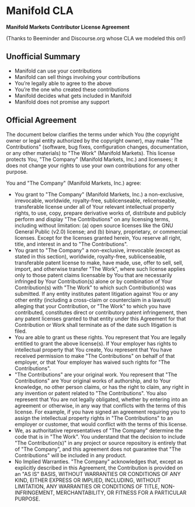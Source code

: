 # Manifold CLA

**Manifold Markets Contributor License Agreement**

(Thanks to Beeminder and Discourse.org whose CLA we modeled this on!)

## Unofficial Summary

- Manifold can use your contributions
- Manifold can sell things involving your contributions
- You’re legally able to agree to the above
- You’re the one who created these contributions
- Manifold decides what gets included in Manifold
- Manifold does not promise any support

## Official Agreement

The document below clarifies the terms under which You (the copyright owner or legal entity authorized by the copyright owner), may make "The Contributions" (software, bug fixes, configuration changes, documentation, or any other materials) to "The Work" (Manifold Markets). This license protects You, "The Company" (Manifold Markets, Inc.) and licensees; it does not change your rights to use your own contributions for any other purpose.

You and "The Company" (Manifold Markets, Inc.) agree:

- You grant to "The Company" (Manifold Markets, Inc.) a non-exclusive, irrevocable, worldwide, royalty-free, sublicenseable, relicenseable, transferable license under all of Your relevant intellectual property rights, to use, copy, prepare derivative works of, distribute and publicly perform and display "The Contributions" on any licensing terms, including without limitation: (a) open source licenses like the GNU General Public (v2.0) license; and (b) binary, proprietary, or commercial licenses. Except for the licenses granted herein, You reserve all right, title, and interest in and to "The Contributions".
- You grant to "The Company" a non-exclusive, irrevocable (except as stated in this section), worldwide, royalty-free, sublicenseable, transferable patent license to make, have made, use, offer to sell, sell, import, and otherwise transfer "The Work", where such license applies only to those patent claims licensable by You that are necessarily infringed by Your Contribution(s) alone or by combination of Your Contribution(s) with "The Work" to which such Contribution(s) was submitted. If any entity institutes patent litigation against You or any other entity (including a cross-claim or counterclaim in a lawsuit) alleging that your Contribution, or "The Work" to which you have contributed, constitutes direct or contributory patent infringement, then any patent licenses granted to that entity under this Agreement for that Contribution or Work shall terminate as of the date such litigation is filed.
- You are able to grant us these rights. You represent that You are legally entitled to grant the above license(s). If Your employer has rights to intellectual property that You create, You represent that You have received permission to make "The Contributions" on behalf of that employer, or that Your employer has waived such rights for "The Contributions".
- "The Contributions" are your original work. You represent that "The Contributions" are Your original works of authorship, and to Your knowledge, no other person claims, or has the right to claim, any right in any invention or patent related to "The Contributions". You also represent that You are not legally obligated, whether by entering into an agreement or otherwise, in any way that conflicts with the terms of this license. For example, if you have signed an agreement requiring you to assign the intellectual property rights in "The Contributions" to an employer or customer, that would conflict with the terms of this license.
- We, as authoritative representatives of "The Company" determine the code that is in "The Work". You understand that the decision to include "The Contribution(s)" in any project or source repository is entirely that of "The Company", and this agreement does not guarantee that "The Contributions" will be included in any product.
- No Implied Warranties. "The Company" acknowledges that, except as explicitly described in this Agreement, the Contribution is provided on an "AS IS" BASIS, WITHOUT WARRANTIES OR CONDITIONS OF ANY KIND, EITHER EXPRESS OR IMPLIED, INCLUDING, WITHOUT LIMITATION, ANY WARRANTIES OR CONDITIONS OF TITLE, NON-INFRINGEMENT, MERCHANTABILITY, OR FITNESS FOR A PARTICULAR PURPOSE.
